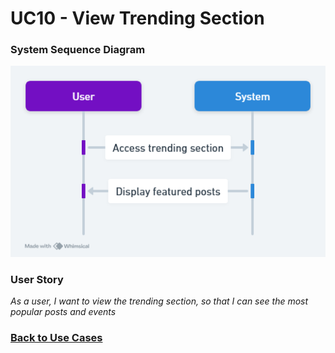 # UC10 - View Trending Section

### System Sequence Diagram

![UC10 SMD](01.Engineering/View%20Trending%20Section.png)

### User Story

_As a user, I want to view the trending section, so that I can see the most popular posts and events_

### [Back to Use Cases](../README.md)